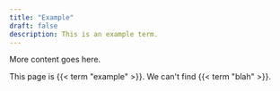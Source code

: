 ```yaml
---
title: "Example"
draft: false
description: This is an example term.
---
```


More content goes here.

This page is {{< term "example" >}}. We can't find {{< term "blah" >}}.